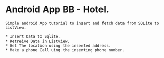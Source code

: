 # Android App BB - Hotel.

    Simple android App tutorial to insert and fetch data from SQLite to ListView.
    
    * Insert Data to Sqlite.
    * Retreive Data in Listview.
    * Get The location using the inserted address.
    * Make a phone Call uing the inserting phone number.
